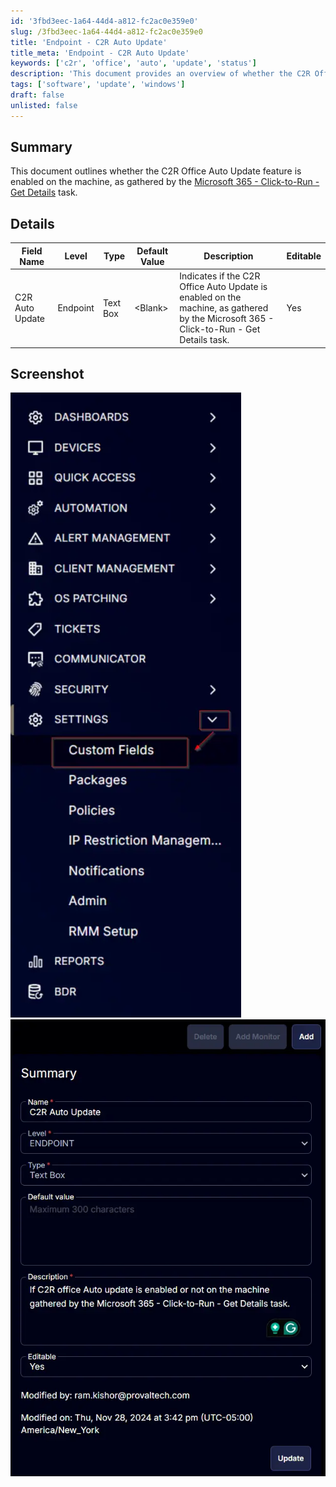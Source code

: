 ```yaml
---
id: '3fbd3eec-1a64-44d4-a812-fc2ac0e359e0'
slug: /3fbd3eec-1a64-44d4-a812-fc2ac0e359e0
title: 'Endpoint - C2R Auto Update'
title_meta: 'Endpoint - C2R Auto Update'
keywords: ['c2r', 'office', 'auto', 'update', 'status']
description: 'This document provides an overview of whether the C2R Office Auto Update feature is enabled on machines, as gathered by the Microsoft 365 Click-to-Run Get Details task. It includes details on the relevant field, its level, type, default value, and editability.'
tags: ['software', 'update', 'windows']
draft: false
unlisted: false
---
```


## Summary

This document outlines whether the C2R Office Auto Update feature is enabled on the machine, as gathered by the [Microsoft 365 - Click-to-Run - Get Details](/docs/f5099dd5-8e47-468f-a623-a245c342eb19) task.

## Details

| Field Name         | Level    | Type      | Default Value | Description                                                                                                           | Editable |
|--------------------|----------|-----------|---------------|-----------------------------------------------------------------------------------------------------------------------|----------|
| C2R Auto Update     | Endpoint | Text Box  | \<Blank>      | Indicates if the C2R Office Auto Update is enabled on the machine, as gathered by the Microsoft 365 - Click-to-Run - Get Details task. | Yes      |

## Screenshot

![Screenshot 1](../../../static/img/docs/3fbd3eec-1a64-44d4-a812-fc2ac0e359e0/image_1.webp)  
![Screenshot 2](../../../static/img/docs/3fbd3eec-1a64-44d4-a812-fc2ac0e359e0/image_2.webp)
